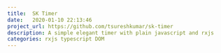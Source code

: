 ```yaml
---
title:  SK Timer
date:   2020-01-10 22:13:46
project_url: https://github.com/tsureshkumar/sk-timer
description: A simple elegant timer with plain javascript and rxjs
categories: rxjs typescript DOM
---
```

